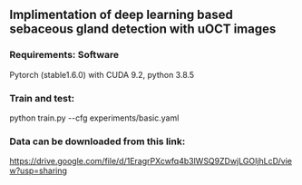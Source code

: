 ## Implimentation of deep learning based sebaceous gland detection with uOCT images

### Requirements: Software
Pytorch (stable1.6.0) with CUDA 9.2, python 3.8.5


### Train and test:

python train.py --cfg experiments/basic.yaml

### Data can be downloaded from this link: 

https://drive.google.com/file/d/1EragrPXcwfq4b3lWSQ9ZDwjLGOIjhLcD/view?usp=sharing
